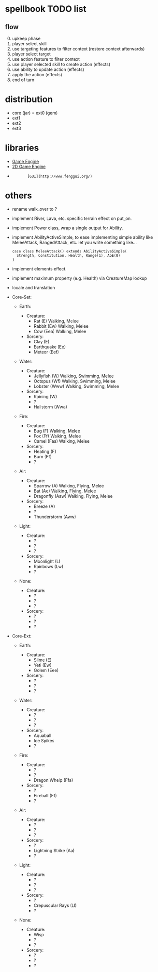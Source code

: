 
# spellbook TODO list

## flow

0. upkeep phase
1. player select skill
2. use targeting features to filter context (restore context afterwards)
3. player select target
4. use action feature to filter context
5. use player selected skill to create action (effects)
6. use ability to update action (effects)
7. apply the action (effects)
8. end of turn

# distribution

- core (jar) = ext0 (gem)
- ext1
- ext2
- ext3

# libraries

-    [Game Engine](http://lwjgl.org/)
- [2D Game Engine](http://slick.cokeandcode.com/)
-            [GUI](http://www.fenggui.org/)

# others

* rename walk_over to ?
* implement River, Lava, etc. specific terrain effect on put_on.
* implement Power class, wrap a single output for Ability.
* implement AbilityActiveSimple, to ease implementing
  simple ability like MeleeAttack, RangedAttack, etc.
  let you write something like...

      case class MeleeAttack() extends AbilityActiveSimple(
        Strength, Constitution, Health, Range(1), AoE(0)
      )

* implement elements effect.
* implement maximum property (e.g. Health) via CreatureMap lookup
* locale and translation

* Core-Set:
  - Earth:
    - Creature:
      - Rat (E)     Walking, Melee
      - Rabbit (Ew) Walking, Melee
      - Cow (Eea)   Walking, Melee
    - Sorcery:
      - Clay (E)
      - Earthquake (Ee)
      - Meteor (Eef)

  - Water:
    - Creature:
      - Jellyfish (W) Walking, Swimming, Melee
      - Octopus (Wf)  Walking, Swimming, Melee
      - Lobster (Www) Walking, Swimming, Melee
    - Sorcery:
      - Raining (W)
      - ?
      - Hailstorm (Wwa)

  - Fire:
    - Creature:
      - Bug (F)     Walking, Melee
      - Fox (Ff)    Walking, Melee
      - Camel (Faa) Walking, Melee
    - Sorcery:
      - Heating (F)
      - Burn (Ff)
      - ?

  - Air:
    - Creature:
      - Sparrow (A)     Walking, Flying, Melee
      - Bat (Ae)        Walking, Flying, Melee
      - Dragonfly (Aaw) Walking, Flying, Melee
    - Sorcery:
      - Breeze (A)
      - ?
      - Thunderstorm (Aww)

  - Light:
    - Creature:
      - ?
      - ?
      - ?
    - Sorcery:
      - Moonlight (L)
      - Rainbows (Lw)
      - ?

  - None:
    - Creature:
      - ?
      - ?
      - ?
    - Sorcery:
      - ?
      - ?
      - ?

* Core-Ext:
  - Earth:
    - Creature:
      - Slime (E)
      - Yeti (Ew)
      - Golem (Eee)
    - Sorcery:
      - ?
      - ?
      - ?

  - Water:
    - Creature:
      - ?
      - ?
      - ?
    - Sorcery:
      - Aquaball
      - Ice Spikes
      - ?

  - Fire:
    - Creature:
      - ?
      - ?
      - Dragon Whelp (Ffa)
    - Sorcery:
      - ?
      - Fireball (Ff)
      - ?

  - Air:
    - Creature:
      - ?
      - ?
      - ?
    - Sorcery:
      - ?
      - Lightning Strike (Aa)
      - ?

  - Light:
    - Creature:
      - ?
      - ?
      - ?
    - Sorcery:
      - ?
      - Crepuscular Rays (Ll)
      - ?

  - None:
    - Creature:
      - Wisp
      - ?
      - ?
    - Sorcery:
      - ?
      - ?
      - ?
